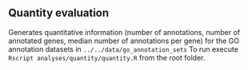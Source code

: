 ## Quantity evaluation

Generates quantitative information (number of annotations, number of annotated genes, median number of annotations per gene) for the GO annotation datasets in `../../data/go_annotation_sets`
To run execute `Rscript analyses/quantity/quantity.R` from the root folder.
